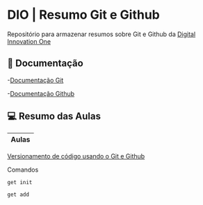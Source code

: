 
# DIO | Resumo Git e Github

Repositório para armazenar resumos sobre Git e Github da [Digital Innovation One](https://www.dio.me/)

## 📕 Documentação
-[Documentação Git](https://git-scm.com/doc)

-[Documentação Github](https://github.com/topics/documentation)

## 💻 Resumo das Aulas

|Aulas|
|------|
[Versionamento de código usando o Git e Github](https://web.dio.me/course/versionamento-de-codigo-com-git-e-github/learning/599dd3dd-d189-474f-a55c-22f37b4472da?back=/track/potencia-tech-powered-ifood-ciencias-de-dados-com-python&tab=undefined&moduleId=undefined) 

Comandos

```
get init

get add
```


